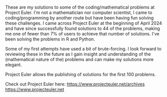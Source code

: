 These are my solutions to some of the coding/mathematical problems at Project Euler. I'm not a mathematician nor computer scientist, I came to coding/programming by another route but have been having fun solving these challenges. I came across Project Euler at the beginning of April 2024 and have since successfully found solutions to 44 of the problems, making me one of fewer than 7% of users to achieve that number of solutions. I've been solving the problems in R and Python.

Some of my first attempts have used a bit of brute-forcing. I look forward to reviewing these in the future as I gain insight and understanding of the (mathematical nature of the) problems and can make my solutions more elegant.

Project Euler allows the publishing of solutions for the first 100 problems.

Check out Project Euler here:
https://www.projecteuler.net/archives
https://www.projecteuler.net

